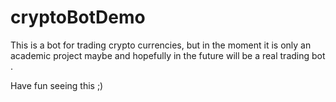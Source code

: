 # cryptoBotDemo
This is a bot for trading crypto currencies, but in the moment it is only an academic project maybe and hopefully in the future will be a real trading bot .

Have fun seeing this ;) 
